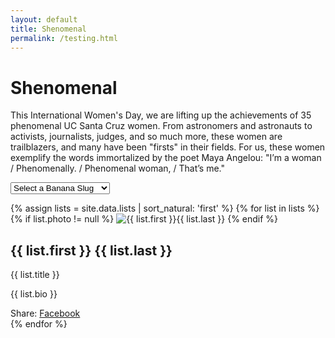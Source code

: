 ```yaml
---
layout: default
title: Shenomenal
permalink: /testing.html
---
```


<!-- intro -->
<div class="masonry-wrapper">
  <div class="container align-center">
    <h1 class="title"><strong>She</strong>nomenal</h1>
    <p class="three-fourth">This International Women's Day, we are lifting up the achievements of 35 phenomenal UC Santa Cruz women. From astronomers and astronauts to activists, journalists, judges, and so much more, these women are trailblazers, and many have been "firsts" in their fields. For us, these women exemplify the words immortalized by the poet Maya Angelou: "I’m a woman / Phenomenally. / Phenomenal woman, / That’s me."</p>
    <form>
      <select id="nav" name="nav">
        <option value="">Select a Banana Slug</option>
        {% for list in site.data.lists %}
        <option value="{{ list.last | downcase | replace: ' ', '' }}">{{ list.first }} {{ list.last }}</option>
        {% endfor %}
      </select>
    </form>
  </div>
  <!-- mansonry container -->
  <div class="masonry">
    {% assign lists = site.data.lists | sort_natural: 'first' %}
    {% for list in lists %}
      <div class="masonry-item {% if list.featured != null %} featured {% endif%}" id="{{ list.last | downcase | replace: ' ', '' }}">
        {% if list.photo != null %}
          <img src="{{ list.photo }}" alt="{{ list.first }}{{ list.last }}">
        {% endif %}
        <h2>{{ list.first }} {{ list.last }}</h2>
        <p class="affiliation">{{ list.title }}</p>
        <p>{{ list.bio }}</p>
        <div class="share-content">
          Share: <a href="https://twitter.com/intent/tweet?text={{ list.first }}{{ list.last }}: {{ list.bio | truncate: 100 }}&amp;url={{ site.url }}%23{{ list.last | downcase | replace: ' ', ''}}" class="social"><i class="fab fa-twitter"></i></a>  <a href="https://facebook.com/sharer.php?u={{ site.url }}{{ page.url }}{{ list.last | downcase | replace: ' ','' }}" rel="nofollow" target="_blank" title="Share on Facebook">Facebook</a>
        </div>
      </div>
    {% endfor %}
  </div>
  <!-- end mansonry container -->
</div>
<!-- end mansonry-wrapper -->




